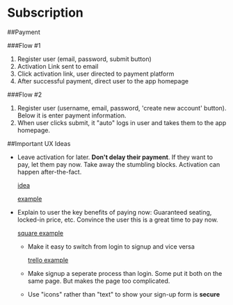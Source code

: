 # Subscription

##Payment

###Flow #1

 1. Register user (email, password, submit button)
 1. Activation Link sent to email
 1. Click activation link, user directed to payment platform
 1.	After successful payment, direct user to the app homepage 
 
###Flow #2 

 1. Register user (username, email, password, 'create new account' button). Below it is enter payment information. 
 2. When user clicks submit, it "auto" logs in user and takes them to the app homepage. 
 
##Important UX Ideas

* Leave activation for later. **Don't delay their payment**. If they want to pay, let them pay now. Take away the stumbling blocks. Activation can happen after-the-fact.
  
     [idea](http://ux.stackexchange.com/questions/55306/registration-form-with-payment-processing)

	[example](https://smartystreets.com/checkout?sku=1028875331&units=500)

  
* Explain to user the key benefits of paying now: Guaranteed seating, locked-in price, etc. Convince the user this is a great time to pay now.
  
	[square example](https://squareup.com/signup)
    
    
  * Make it easy to switch from login to signup and vice versa 
  
 	[trello example](https://trello.com/signup)
    
    
  * Make signup a seperate process than login. Some put it both on the same page. But makes the page too complicated.
  
  * Use "icons" rather than "text" to show your sign-up form is **secure**
